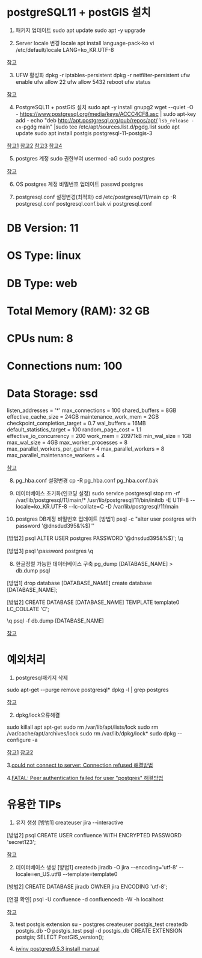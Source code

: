 # postgreSQL11 + postGIS 설치
1. 패키지 업데이트
sudo apt update
sudo apt -y upgrade

2. Server locale 변경
locale
apt install language-pack-ko
vi /etc/default/locale
LANG=ko_KR.UTF-8

[참고](https://www.manualfactory.net/11951)

3. UFW 활성화
dpkg -r iptables-persistent
dpkg -r netfilter-persistent
ufw enable
ufw allow 22
ufw allow 5432
reboot
ufw status

[참고](https://idchowto.com/?p=39516)

4. PostgreSQL11 + postGIS 설치
sudo apt -y install gnupg2
wget --quiet -O - https://www.postgresql.org/media/keys/ACCC4CF8.asc | sudo apt-key add -
echo "deb http://apt.postgresql.org/pub/repos/apt/ `lsb_release -cs`-pgdg main" |sudo tee  /etc/apt/sources.list.d/pgdg.list
sudo apt update
sudo apt install postgis postgresql-11-postgis-3

[참고1](https://www.vultr.com/docs/install-the-postgis-extension-for-postgresql-on-ubuntu-linux)
[참고2](https://computingforgeeks.com/install-postgresql-11-on-ubuntu-linux/)
[참고3](https://computingforgeeks.com/how-to-install-postgis-on-ubuntu-debian/)
[참고4](https://browndwarf.tistory.com/58)

5. postgres 계정 sudo 권한부여
usermod -aG sudo postgres

[참고](https://www.vultr.com/docs/create-a-sudo-user-on-ubuntu-best-practices)

6. OS postgres 계정 비밀번호 업데이트
passwd postgres

7. postgresql.conf 설정변경(최적화)
cd /etc/postgresql/11/main
cp -R postgresql.conf postgresql.conf.bak
vi postgresql.conf

# DB Version: 11
# OS Type: linux
# DB Type: web
# Total Memory (RAM): 32 GB
# CPUs num: 8
# Connections num: 100
# Data Storage: ssd

listen_addresses = '*'
max_connections = 100
shared_buffers = 8GB
effective_cache_size = 24GB
maintenance_work_mem = 2GB
checkpoint_completion_target = 0.7
wal_buffers = 16MB
default_statistics_target = 100
random_page_cost = 1.1
effective_io_concurrency = 200
work_mem = 20971kB
min_wal_size = 1GB
max_wal_size = 4GB
max_worker_processes = 8
max_parallel_workers_per_gather = 4
max_parallel_workers = 8
max_parallel_maintenance_workers = 4

[참고](https://pgtune.leopard.in.ua/#/)

8. pg_hba.conf 설정변경
cp -R pg_hba.conf pg_hba.conf.bak

9. 데이터베이스 초기화(인코딩 설정)
sudo service postgresql stop
rm -rf /var/lib/postgresql/11/main/*
/usr/lib/postgresql/11/bin/initdb -E UTF-8 --locale=ko_KR.UTF-8 --lc-collate=C -D /var/lib/postgresql/11/main

8. postgres DB계정 비밀번호 업데이트
[방법1]
psql -c "alter user postgres with password '@dnsdud395&%$)'"

[방법2]
psql
ALTER USER postgres PASSWORD '@dnsdud395&%$)';
\q

[방법3]
psql
\password postgres
\q

8. 한글정렬 가능한 데이터베이스 구축
pg_dump [DATABASE_NAME] > db.dump
psql

[방법1]
drop database [DATABASE_NAME]
create database [DATABASE_NAME];

[방법2]
CREATE DATABASE [DATABASE_NAME] TEMPLATE template0 LC_COLLATE 'C';

\q
psql -f db.dump [DATABASE_NAME]

[참고](https://jupiny.com/2016/12/12/sort-korean-in-postgresql/)

# 예외처리
1. postgresql패키지 삭제

sudo apt-get --purge remove postgresql\*
dpkg -l | grep postgres

[참고](https://stackoverflow.com/questions/31645550/postgresql-why-psql-cant-connect-to-server)

2. dpkg/lock오류해결

sudo killall apt apt-get
sudo rm /var/lib/apt/lists/lock
sudo rm /var/cache/apt/archives/lock
sudo rm /var/lib/dpkg/lock*
sudo dpkg --configure -a 

[참고1](https://enant.tistory.com/18)
[참고2](https://yoonwould.tistory.com/122)

3.[could not connect to server: Connection refused 해결방법](https://jupiny.com/2016/12/13/could-not-connect-to-server-connection-refused-when-remote-access-to-postgresql/)

4.[FATAL: Peer authentication failed for user "postgres" 해결방법](https://m.blog.naver.com/PostView.nhn?blogId=jodi999&logNo=221337438660&proxyReferer=https:%2F%2Fwww.google.com%2F)


# 유용한 TIPs
1. 유저 생성
[방법1]
createuser jira --interactive

[방법2]
psql
CREATE USER confluence WITH ENCRYPTED PASSWORD 'secret123';

[참고](https://www.lesstif.com/dbms/postgresql-61899197.html)

2. 데이터베이스 생성
[방법1]
createdb jiradb -O jira --encoding='utf-8' --locale=en_US.utf8 --template=template0

[방법2]
CREATE DATABASE jiradb OWNER jira ENCODING 'utf-8';

[연결 확인]
psql -U confluence -d confluencedb  -W -h localhost

[참고](https://www.lesstif.com/dbms/postgresql-61899197.html)

3. test postgis extension 
su - postgres
createuser postgis_test
createdb postgis_db -O postgis_test
psql -d postgis_db
CREATE EXTENSION postgis;
SELECT PostGIS_version();

4. [iwinv postgres9.5.3 install manual](https://help.iwinv.kr/manual/read.html?idx=239)